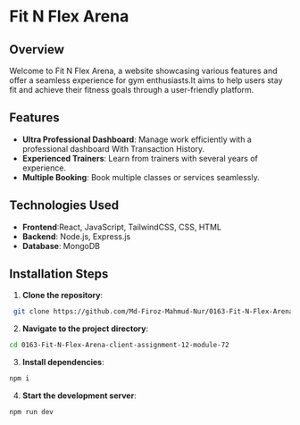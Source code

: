 # Fit N Flex Arena

## Overview

Welcome to Fit N Flex Arena, a website showcasing various features and offer a seamless experience for gym enthusiasts.It aims to help users stay fit and achieve their fitness goals through a user-friendly platform.

## Features

- **Ultra Professional Dashboard**: Manage work efficiently with a professional dashboard With Transaction History.
- **Experienced Trainers**: Learn from trainers with several years of experience.
- **Multiple Booking**: Book multiple classes or services seamlessly.

## Technologies Used

- **Frontend**:React, JavaScript, TailwindCSS, CSS, HTML
- **Backend**: Node.js, Express.js
- **Database**: MongoDB

## Installation Steps

1. **Clone the repository**:

```bash
 git clone https://github.com/Md-Firoz-Mahmud-Nur/0163-Fit-N-Flex-Arena-client-assignment-12-module-72.git
```

2. **Navigate to the project directory**:

```bash
cd 0163-Fit-N-Flex-Arena-client-assignment-12-module-72
```

3. **Install dependencies**:

```bash
npm i
```

4. **Start the development server**:

```bash
npm run dev
```
